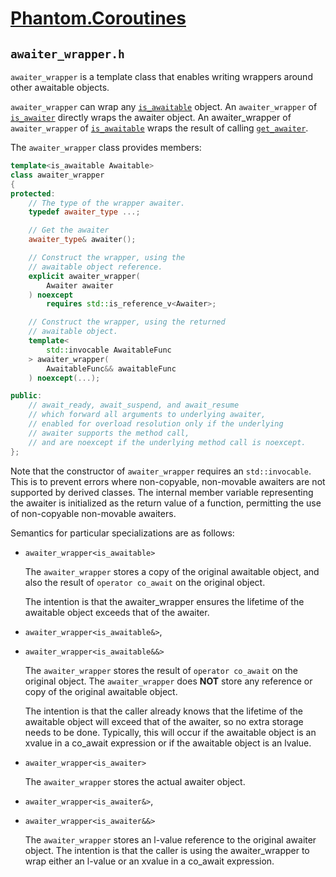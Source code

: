 # [Phantom.Coroutines](../README.md)

## ```awaiter_wrapper.h```

```awaiter_wrapper``` is a template class that enables writing wrappers
around other awaitable objects. 

```awaiter_wrapper``` can wrap any [```is_awaitable```](type_traits.md#is_awaitable)
object. An ```awaiter_wrapper``` of [```is_awaiter```](type_traits.md#is_awaiter)
directly wraps the awaiter object. An awaiter_wrapper of ```awaiter_wrapper``` of [```is_awaitable```](type_traits.md#is_awaiter) wraps the result of
calling [```get_awaiter```](type_traits.md#get_awaiter).

The ```awaiter_wrapper``` class provides members:

```c++
template<is_awaitable Awaitable>
class awaiter_wrapper
{
protected:
    // The type of the wrapper awaiter.
    typedef awaiter_type ...;

    // Get the awaiter
    awaiter_type& awaiter();

    // Construct the wrapper, using the
    // awaitable object reference.
    explicit awaiter_wrapper(
        Awaiter awaiter
    ) noexcept
        requires std::is_reference_v<Awaiter>;

    // Construct the wrapper, using the returned
    // awaitable object.
    template<
        std::invocable AwaitableFunc
    > awaiter_wrapper(
        AwaitableFunc&& awaitableFunc
    ) noexcept(...);

public:
    // await_ready, await_suspend, and await_resume
    // which forward all arguments to underlying awaiter,
    // enabled for overload resolution only if the underlying
    // awaiter supports the method call,
    // and are noexcept if the underlying method call is noexcept.
};
```

Note that the constructor of ```awaiter_wrapper``` requires an ```std::invocable```.
This is to prevent errors where non-copyable, non-movable awaiters are not supported
by derived classes. The internal member variable representing the awaiter is
initialized as the return value of a function, permitting the use of non-copyable
non-movable awaiters.

Semantics for particular specializations are as follows:

* ```awaiter_wrapper<is_awaitable>```
  
  The ```awaiter_wrapper``` stores a copy of the original awaitable
  object, and also the result of ```operator co_await``` on the 
  original object. 

  The intention is that the awaiter_wrapper ensures the lifetime
  of the awaitable object exceeds that of the awaiter.

* ```awaiter_wrapper<is_awaitable&>```,
* ```awaiter_wrapper<is_awaitable&&>```

  The ```awaiter_wrapper``` stores the result of ```operator co_await```
  on the original object. The ```awaiter_wrapper``` does **NOT** store
  any reference or copy of the original awaitable object.

  The intention is that the caller already knows that the lifetime
  of the awaitable object will exceed that of the awaiter, so no
  extra storage needs to be done. Typically, this will occur
  if the awaitable object is an xvalue in a co_await expression
  or if the awaitable object is an lvalue.

* ```awaiter_wrapper<is_awaiter>```

  The ```awaiter_wrapper``` stores the actual awaiter object.

* ```awaiter_wrapper<is_awaiter&>```,
* ```awaiter_wrapper<is_awaiter&&>```

  The ```awaiter_wrapper``` stores an l-value reference to the original
  awaiter object. The intention is that the caller is using the awaiter_wrapper
  to wrap either an l-value or an xvalue in a co_await expression.
